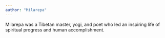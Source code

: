 ```yaml
---
author: "Milarepa"
---
```


Milarepa was a Tibetan master, yogi, and poet who led an inspiring life of spiritual progress and human accomplishment.